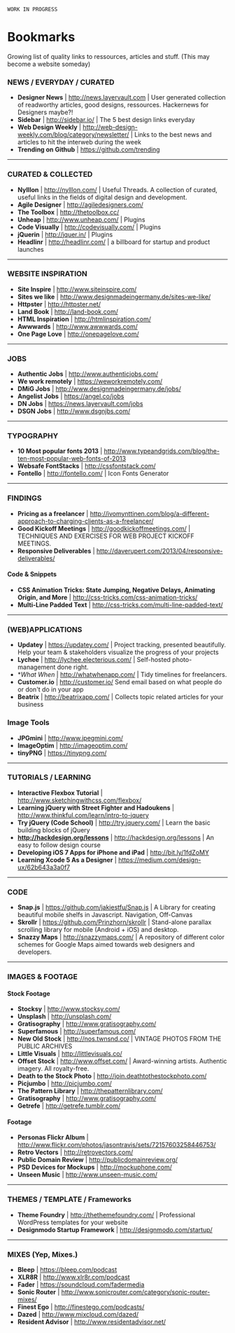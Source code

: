 `WORK IN PROGRESS`
# Bookmarks
Growing list of quality links to ressources, articles and stuff. (This may become a website someday)



### NEWS / EVERYDAY / CURATED

+ **Designer News** | http://news.layervault.com | User generated collection of readworthy articles, good designs, ressources. Hackernews for Designers maybe?!
+ **Sidebar** | http://sidebar.io/ | The 5 best design links everyday
+ **Web Design Weekly** | http://web-design-weekly.com/blog/category/newsletter/ | Links to the best news and articles to hit the interweb during the week
+ **Trending on Github** | https://github.com/trending

---

### CURATED & COLLECTED
+ **Nylllon** | http://nylllon.com/ | Useful Threads. A collection of curated, useful links in the fields of digital design and development.
+ **Agile Designer** | http://agiledesigners.com/
+ **The Toolbox** | http://thetoolbox.cc/
+ **Unheap** | http://www.unheap.com/ | Plugins
+ **Code Visually** | http://codevisually.com/ | Plugins
+ **jQuerin** | http://jquer.in/ | Plugins
+ **Headlinr** | http://headlinr.com/ | a billboard for startup and product launches

---

### WEBSITE INSPIRATION

+ **Site Inspire** | http://www.siteinspire.com/
+ **Sites we like** | http://www.designmadeingermany.de/sites-we-like/
+ **Httpster** | http://httpster.net/
+ **Land Book** | http://land-book.com/
+ **HTML Inspiration** | http://htmlinspiration.com/
+ **Awwwards** | http://www.awwwards.com/
+ **One Page Love** | http://onepagelove.com/

---

### JOBS

+ **Authentic Jobs** | http://www.authenticjobs.com/
+ **We work remotely** | https://weworkremotely.com/
+ **DMiG Jobs** | http://www.designmadeingermany.de/jobs/
+ **Angelist Jobs** | https://angel.co/jobs
+ **DN Jobs** | https://news.layervault.com/jobs
+ **DSGN Jobs** | http://www.dsgnjbs.com/

---

### TYPOGRAPHY
+ **10 Most popular fonts 2013** | http://www.typeandgrids.com/blog/the-ten-most-popular-web-fonts-of-2013
+ **Websafe FontStacks** | http://cssfontstack.com/
+ **Fontello** | http://fontello.com/ | Icon Fonts Generator

---

### FINDINGS

+ **Pricing as a freelancer** | http://ivomynttinen.com/blog/a-different-approach-to-charging-clients-as-a-freelancer/
+ **Good Kickoff Meetings** | http://goodkickoffmeetings.com/ | TECHNIQUES AND EXERCISES FOR WEB PROJECT KICKOFF MEETINGS.
+ **Responsive Deliverables** | http://daverupert.com/2013/04/responsive-deliverables/

#### Code & Snippets
+ **CSS Animation Tricks: State Jumping, Negative Delays, Animating Origin, and More** | http://css-tricks.com/css-animation-tricks/
+ **Multi-Line Padded Text** | http://css-tricks.com/multi-line-padded-text/

---

### (WEB)APPLICATIONS

+ **Updatey** | https://updatey.com/ | Project tracking, presented beautifully. Help your team & stakeholders visualize the progress of your projects
+ **Lychee** | http://lychee.electerious.com/ | Self-hosted photo-management done right.
+ **What When* | http://whatwhenapp.com/ | Tidy timelines for freelancers.
+ **Customer.io** | http://customer.io/ Send email based on what people do or don't do in your app
+ **Beatrix** | http://beatrixapp.com/ | Collects topic related articles for your business

### Image Tools
+ **JPGmini** | http://www.jpegmini.com/
+ **ImageOptim** | http://imageoptim.com/
+ **tinyPNG** | https://tinypng.com/

---

### TUTORIALS / LEARNING
+ **Interactive Flexbox Tutorial** | http://www.sketchingwithcss.com/flexbox/
+ **Learning jQuery with Street Fighter and Hadoukens** | http://www.thinkful.com/learn/intro-to-jquery
+ **Try jQuery (Code School)** | http://try.jquery.com/ | Learn the basic building blocks of jQuery
+ **http://hackdesign.org/lessons** | http://hackdesign.org/lessons | An easy to follow design course
+ **Developing iOS 7 Apps for iPhone and iPad** | http://bit.ly/1fdZoMY
+ **Learning Xcode 5 As a Designer** | https://medium.com/design-ux/62b643a3a0f7

---

### CODE
+ **Snap.js** | https://github.com/jakiestfu/Snap.js | A Library for creating beautiful mobile shelfs in Javascript. Navigation, Off-Canvas
+ **Skrollr** | https://github.com/Prinzhorn/skrollr | Stand-alone parallax scrolling library for mobile (Android + iOS) and desktop.
+ **Snazzy Maps** | http://snazzymaps.com/ | A repository of different color schemes for Google Maps aimed towards web designers and developers.

---

### IMAGES & FOOTAGE

#### Stock Footage
+ **Stocksy** | http://www.stocksy.com/
+ **Unsplash** | http://unsplash.com/
+ **Gratisography** | http://www.gratisography.com/
+ **Superfamous** | http://superfamous.com/
+ **New Old Stock** | http://nos.twnsnd.co/ | VINTAGE PHOTOS FROM THE PUBLIC ARCHIVES
+ **Little Visuals** | http://littlevisuals.co/
+ **Offset Stock** | http://www.offset.com/ | Award-winning artists. Authentic imagery. All royalty-free.
+ **Death to the Stock Photo** | http://join.deathtothestockphoto.com/
+ **Picjumbo** | http://picjumbo.com/
+ **The Pattern Library** | http://thepatternlibrary.com/
+ **Gratisography** | http://www.gratisography.com/
+ **Getrefe** | http://getrefe.tumblr.com/

#### Footage
+ **Personas Flickr Album** | http://www.flickr.com/photos/jasontravis/sets/72157603258446753/
+ **Retro Vectors** | http://retrovectors.com/
+ **Public Domain Review** | http://publicdomainreview.org/
+  **PSD Devices for Mockups** | http://mockuphone.com/
+  **Unseen Music** | http://www.unseen-music.com/

---

### THEMES / TEMPLATE / Frameworks
+ **Theme Foundry** | http://thethemefoundry.com/ | Professional WordPress templates for your website
+ **Designmodo Startup Framework** | http://designmodo.com/startup/

---

### MIXES (Yep, Mixes.)

+ **Bleep** | https://bleep.com/podcast
+ **XLR8R** | http://www.xlr8r.com/podcast
+ **Fader** | https://soundcloud.com/fadermedia
+ **Sonic Router** | http://www.sonicrouter.com/category/sonic-router-mixes/
+ **Finest Ego** | http://finestego.com/podcasts/
+ **Dazed** | http://www.mixcloud.com/dazed/
+ **Resident Advisor** | http://www.residentadvisor.net/
